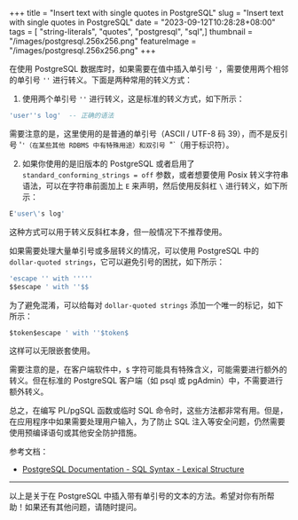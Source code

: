 +++
title = "Insert text with single quotes in PostgreSQL"
slug = "Insert text with single quotes in PostgreSQL"
date = "2023-09-12T10:28:28+08:00"
tags = [ "string-literals", "quotes", "postgresql", "sql",]
thumbnail = "/images/postgresql.256x256.png"
featureImage = "/images/postgresql.256x256.png"
+++


在使用 PostgreSQL 数据库时，如果需要在值中插入单引号 `'`，需要使用两个相邻的单引号 `''` 进行转义。下面是两种常用的转义方式：

1. 使用两个单引号 `''` 进行转义，这是标准的转义方式，如下所示：

```sql
'user''s log'  -- 正确的语法
```

需要注意的是，这里使用的是普通的单引号（ASCII / UTF-8 码 39），而不是反引号 '`'（在某些其他 RDBMS 中有特殊用途）和双引号 `"`（用于标识符）。

2. 如果你使用的是旧版本的 PostgreSQL 或者启用了 `standard_conforming_strings = off` 参数，或者想要使用 Posix 转义字符串语法，可以在字符串前面加上 `E` 来声明，然后使用反斜杠 `\` 进行转义，如下所示：

```sql
E'user\'s log'
```

这种方式可以用于转义反斜杠本身，但一般情况下不推荐使用。

如果需要处理大量单引号或多层转义的情况，可以使用 PostgreSQL 中的 `dollar-quoted strings`，它可以避免引号的困扰，如下所示：

```sql
'escape '' with '''''
$$escape ' with ''$$
```

为了避免混淆，可以给每对 `dollar-quoted strings` 添加一个唯一的标记，如下所示：

```sql
$token$escape ' with ''$token$
```

这样可以无限嵌套使用。

需要注意的是，在客户端软件中，`$` 字符可能具有特殊含义，可能需要进行额外的转义。但在标准的 PostgreSQL 客户端（如 psql 或 pgAdmin）中，不需要进行额外转义。

总之，在编写 PL/pgSQL 函数或临时 SQL 命令时，这些方法都非常有用。但是，在应用程序中如果需要处理用户输入，为了防止 SQL 注入等安全问题，仍然需要使用预编译语句或其他安全防护措施。

参考文档：
- [PostgreSQL Documentation - SQL Syntax - Lexical Structure](https://www.postgresql.org/docs/current/sql-syntax-lexical.html#SQL-SYNTAX-STRINGS)

***

以上是关于在 PostgreSQL 中插入带有单引号的文本的方法。希望对你有所帮助！如果还有其他问题，请随时提问。


